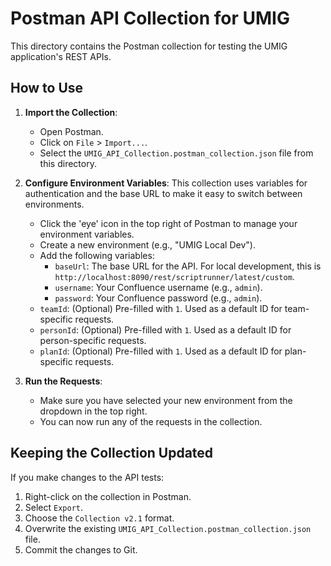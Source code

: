 # Postman API Collection for UMIG

This directory contains the Postman collection for testing the UMIG application's REST APIs.

## How to Use

1.  **Import the Collection**: 
    *   Open Postman.
    *   Click on `File` > `Import...`.
    *   Select the `UMIG_API_Collection.postman_collection.json` file from this directory.

2.  **Configure Environment Variables**:
    This collection uses variables for authentication and the base URL to make it easy to switch between environments.

    *   Click the 'eye' icon in the top right of Postman to manage your environment variables.
    *   Create a new environment (e.g., "UMIG Local Dev").
    *   Add the following variables:
        *   `baseUrl`: The base URL for the API. For local development, this is `http://localhost:8090/rest/scriptrunner/latest/custom`.
        *   `username`: Your Confluence username (e.g., `admin`).
        *   `password`: Your Confluence password (e.g., `admin`).
    *   `teamId`: (Optional) Pre-filled with `1`. Used as a default ID for team-specific requests.
    *   `personId`: (Optional) Pre-filled with `1`. Used as a default ID for person-specific requests.
    *   `planId`: (Optional) Pre-filled with `1`. Used as a default ID for plan-specific requests.

3.  **Run the Requests**:
    *   Make sure you have selected your new environment from the dropdown in the top right.
    *   You can now run any of the requests in the collection.

## Keeping the Collection Updated

If you make changes to the API tests:

1.  Right-click on the collection in Postman.
2.  Select `Export`.
3.  Choose the `Collection v2.1` format.
4.  Overwrite the existing `UMIG_API_Collection.postman_collection.json` file.
5.  Commit the changes to Git.